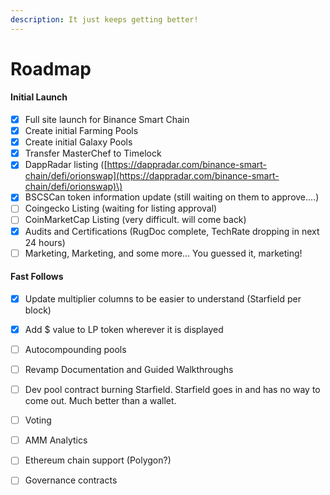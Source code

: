 ```yaml
---
description: It just keeps getting better!
---
```


# Roadmap

#### Initial Launch

* [x] Full site launch for Binance Smart Chain
* [x] Create initial Farming Pools
* [x] Create initial Galaxy Pools
* [x] Transfer MasterChef to Timelock
* [x] DappRadar listing \([https://dappradar.com/binance-smart-chain/defi/orionswap](https://dappradar.com/binance-smart-chain/defi/orionswap)\)
* [x] BSCSCan token information update \(still waiting on them to approve....\)
* [ ] Coingecko Listing \(waiting for listing approval\)
* [ ] CoinMarketCap Listing \(very difficult. will come back\)
* [x] Audits and Certifications \(RugDoc complete, TechRate dropping in next 24 hours\)
* [ ] Marketing, Marketing, and some more... You guessed it, marketing!

#### Fast Follows

* [x] Update multiplier columns to be easier to understand \(Starfield per block\)
* [x] Add $ value to LP token wherever it is displayed 
* [ ] Autocompounding pools
* [ ] Revamp Documentation and Guided Walkthroughs
* [ ] Dev pool contract burning Starfield. Starfield goes in and has no way to come out. Much better than a wallet. 
* [ ] Voting
* [ ] AMM Analytics
* [ ] Ethereum chain support \(Polygon?\)
* [ ] Governance contracts



